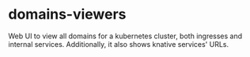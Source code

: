# domains-viewers

Web UI to view all domains for a kubernetes cluster, both ingresses and internal services. Additionally, it also shows knative services' URLs.
